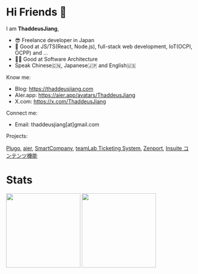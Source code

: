 # Hi Friends 👋

I am **ThaddeusJiang**,

* 😎 Freelance developer in Japan
* 🤘 Good at JS/TS(React, Node.js), full-stack web development, IoT(OCPI, OCPP) and ...
* 🙋‍♂️ Good at Software Architecture
* Speak Chinese🇨🇳, Japanese🇯🇵 and English🇺🇸

Know me:

* Blog: https://thaddeusjiang.com
* AIer.app: https://aier.app/avatars/ThaddeusJiang
* X.com: https://x.com/ThaddeusJiang

Connect me:

* Email: thaddeusjiang[at]gmail.com

Projects: 

[Plugo](https://plugo.co.jp), [aier](https://www.aier.app/), [SmartCompany](https://smartcompany.jp/), [teamLab Ticketing System](https://www.team-lab.com/ticket/), [Zenport](https://zenport.io/), [Insuite コンテンツ機能](https://www.insuite.jp/ise/function/contents/)

# Stats

<img height=200 align="center" src="https://github-readme-stats.vercel.app/api?username=thaddeusjiang" />

<img height=200 align="center" src="https://github-readme-stats.vercel.app/api/wakatime?username=thaddeusjiang" />
